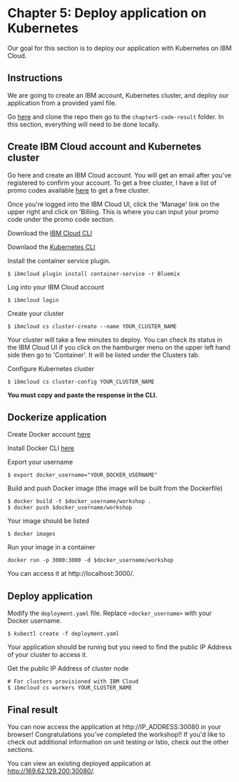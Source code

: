 # Chapter 5: Deploy application on Kubernetes

Our goal for this section is to deploy our application with Kubernetes on IBM Cloud. 

## Instructions

We are going to create an IBM account, Kubernetes cluster, and deploy our application from a provided yaml file. 

Go [here](https://github.com/rizcheldayao/workshop) and clone the repo then go to the `chapter5-code-result` folder. In this section, everything will need to be done locally. 

## Create IBM Cloud account and Kubernetes cluster

Go here and create an IBM Cloud account. You will get an email after you've registered to confirm your account. To get a free cluster, I have a list of promo codes available [here](https://docs.google.com/spreadsheets/d/1TxSqPpL2BZhntPWLKinskJeUnoVVfU48Q9m8LXrbU64/edit?usp=sharing) to get a free cluster. 

Once you're logged into the IBM Cloud UI, click the 'Manage' link on the upper right and click on 'Billing. This is where you can input your promo code under the promo code section.

Download the [IBM Cloud CLI](https://console.bluemix.net/docs/cli/reference/bluemix_cli/get_started.html#getting-started)

Downlaod the [Kubernetes CLI](https://kubernetes.io/docs/tasks/tools/install-kubectl/)

Install the container service plugin.
```
$ ibmcloud plugin install container-service -r Bluemix
```

Log into your IBM Cloud account
```
$ ibmcloud login
```

Create your cluster
```
$ ibmcloud cs cluster-create --name YOUR_CLUSTER_NAME
```
Your cluster will take a few minutes to deploy. You can check its status in the IBM Cloud UI if you click on the hamburger menu on the upper left hand side then go to 'Container'. It will be listed under the Clusters tab.

Configure Kubernetes cluster
```
$ ibmcloud cs cluster-config YOUR_CLUSTER_NAME
```

**You must copy and paste the response in the CLI.**


## Dockerize application

Create Docker account [here](https://cloud.docker.com/)

Install Docker CLI [here](https://docs.docker.com/install/)

Export your username
```
$ export docker_username="YOUR_DOCKER_USERNAME"
```

Build and push Docker image (the image will be built from the Dockerfile)
```
$ docker build -t $docker_username/workshop .
$ docker push $docker_username/workshop
```

Your image should be listed
```
$ docker images
```

Run your image in a container
```
docker run -p 3000:3000 -d $docker_username/workshop
```

You can access it at http://localhost:3000/. 

## Deploy application 

Modify the `deployment.yaml` file. Replace `<docker_username>` with your Docker username.

```
$ kubectl create -f deployment.yaml
```

Your application should be runing but you need to find the public IP Address of your cluster to access it.

Get the public IP Address of cluster node
```
# For clusters provisioned with IBM Cloud
$ ibmcloud cs workers YOUR_CLUSTER_NAME
```

## Final result

You can now access the application at http://IP_ADDRESS:30080 in your browser! Congratulations you've completed the workshop!! If you'd like to check out additional information on unit testing or Istio, check out the other sections. 

You can view an existing deployed application at http://169.62.129.200:30080/.
